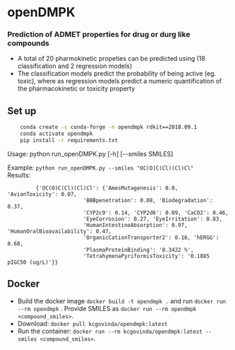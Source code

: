 # openDMPK
### Prediction of ADMET properties for drug or durg like compounds
* A total of 20 pharmokinetic propeties can be predicted using (18 classification and 2 regression models)
* The classification models predict the probability of being active (eg. toxic), where as regression models predict a numeric quantification of the pharmacokinetic or toxicity property
## Set up
```bash
    conda create -c conda-forge -n opendmpk rdkit==2018.09.1
    conda activate opendmpk
    pip install -r requirements.txt
```

Usage: python run_openDMPK.py [-h] [--smiles SMILES]


Example: 
        ```python run_openDMPK.py --smiles "OC(O)C(Cl)(Cl)Cl"
        ```    
Results: 
```
         {'OC(O)C(Cl)(Cl)Cl': {'AmesMutagenesis': 0.0, 'AvianToxicity': 0.07, 
                        'BBBpenetration': 0.08, 'Biodegradation': 0.37, 
                        'CYP2c9': 0.14, 'CYP2d6': 0.09, 'CaCO2': 0.46, 
                        'EyeCorrosion': 0.27, 'EyeIrritation': 0.83, 
                        'HumanIntestineAbsorption': 0.97, 'HumanOralBioavailability': 0.47, 
                        'OrganicCationTransporter2': 0.16, 'hERGG': 0.68, 
                        'PlasmaProteinBinding': '0.3422 %', 
                        'TetrahymenaPyriformisToxicity': '0.1885 pIGC50 (ug/L)'}}
```
## Docker 
* Build the docker image `docker build -t opendmpk .` and run `docker run --rm opendmpk` . Provide SMILES as `docker run --rm opendmpk <compound_smiles>`.
* Download: `docker pull kcgovinda/opendmpk:latest`
* Run the container: `docker run --rm kcgovinda/opendmpk:latest --smiles <compound_smiles>`.
